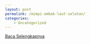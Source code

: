 ```yaml
---
layout: post
permalink: /mimpi-ombak-laut-selatan/
categories:
    - Uncategorized
---
```


[Baca Selengkapnya](/02)
